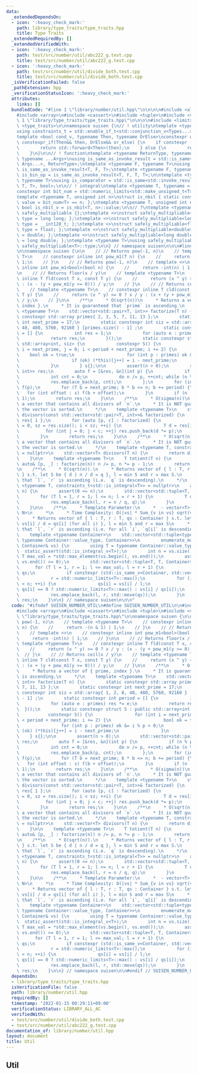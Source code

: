 ```yaml
---
data:
  _extendedDependsOn:
  - icon: ':heavy_check_mark:'
    path: library/type_traits/type_traits.hpp
    title: Type Traits
  _extendedRequiredBy: []
  _extendedVerifiedWith:
  - icon: ':heavy_check_mark:'
    path: test/src/number/util/abc222_g.test.cpp
    title: test/src/number/util/abc222_g.test.cpp
  - icon: ':heavy_check_mark:'
    path: test/src/number/util/divide_both.test.cpp
    title: test/src/number/util/divide_both.test.cpp
  _isVerificationFailed: false
  _pathExtension: hpp
  _verificationStatusIcon: ':heavy_check_mark:'
  attributes:
    links: []
  bundledCode: "#line 1 \"library/number/util.hpp\"\n\n\n\n#include <algorithm>\n\
    #include <array>\n#include <cassert>\n#include <tuple>\n#include <vector>\n#line\
    \ 1 \"library/type_traits/type_traits.hpp\"\n\n\n\n#include <limits>\n#include\
    \ <type_traits>\n\nnamespace suisen {\n// ! utility\ntemplate <typename ...Types>\n\
    using constraints_t = std::enable_if_t<std::conjunction_v<Types...>, std::nullptr_t>;\n\
    template <bool cond_v, typename Then, typename OrElse>\nconstexpr decltype(auto)\
    \ constexpr_if(Then&& then, OrElse&& or_else) {\n    if constexpr (cond_v) {\n\
    \        return std::forward<Then>(then);\n    } else {\n        return std::forward<OrElse>(or_else);\n\
    \    }\n}\n\n// ! function\ntemplate <typename ReturnType, typename Callable,\
    \ typename ...Args>\nusing is_same_as_invoke_result = std::is_same<std::invoke_result_t<Callable,\
    \ Args...>, ReturnType>;\ntemplate <typename F, typename T>\nusing is_uni_op =\
    \ is_same_as_invoke_result<T, F, T>;\ntemplate <typename F, typename T>\nusing\
    \ is_bin_op = is_same_as_invoke_result<T, F, T, T>;\n\ntemplate <typename Comparator,\
    \ typename T>\nusing is_comparator = std::is_same<std::invoke_result_t<Comparator,\
    \ T, T>, bool>;\n\n// ! integral\ntemplate <typename T, typename = constraints_t<std::is_integral<T>>>\n\
    constexpr int bit_num = std::numeric_limits<std::make_unsigned_t<T>>::digits;\n\
    template <typename T, unsigned int n>\nstruct is_nbit { static constexpr bool\
    \ value = bit_num<T> == n; };\ntemplate <typename T, unsigned int n>\nstatic constexpr\
    \ bool is_nbit_v = is_nbit<T, n>::value;\n\n// ?\ntemplate <typename T>\nstruct\
    \ safely_multipliable {};\ntemplate <>\nstruct safely_multipliable<int> { using\
    \ type = long long; };\ntemplate <>\nstruct safely_multipliable<long long> { using\
    \ type = __int128_t; };\ntemplate <>\nstruct safely_multipliable<float> { using\
    \ type = float; };\ntemplate <>\nstruct safely_multipliable<double> { using type\
    \ = double; };\ntemplate <>\nstruct safely_multipliable<long double> { using type\
    \ = long double; };\ntemplate <typename T>\nusing safely_multipliable_t = typename\
    \ safely_multipliable<T>::type;\n\n} // namespace suisen\n\n\n#line 10 \"library/number/util.hpp\"\
    \n\nnamespace suisen {\n\n    // // Returns pow(-1, n)\n    // template <typename\
    \ T>\n    // constexpr inline int pow_m1(T n) {\n    //     return -(n & 1) |\
    \ 1;\n    // }\n    // // Returns pow(-1, n)\n    // template <>\n    // constexpr\
    \ inline int pow_m1<bool>(bool n) {\n    //     return -int(n) | 1;\n    // }\n\
    \n    // // Returns floor(x / y)\n    // template <typename T>\n    // constexpr\
    \ inline T fld(const T x, const T y) {\n    //     return (x ^ y) >= 0 ? x / y\
    \ : (x - (y + pow_m1(y >= 0))) / y;\n    // }\n    // // Returns ceil(x / y)\n\
    \    // template <typename T>\n    // constexpr inline T cld(const T x, const\
    \ T y) {\n    //     return (x ^ y) <= 0 ? x / y : (x + (y + pow_m1(y >= 0)))\
    \ / y;\n    // }\n\n    /**\n     * O(sqrt(n))\n     * Returns a vector of { prime,\
    \ index }.\n     * It is guaranteed that `prime` is ascending.\n     */\n    template\
    \ <typename T>\n    std::vector<std::pair<T, int>> factorize(T n) {\n        static\
    \ constexpr std::array primes{ 2, 3, 5, 7, 11, 13 };\n        static constexpr\
    \ int next_prime = 17;\n        static constexpr int siz = std::array{ 1, 2, 8,\
    \ 48, 480, 5760, 92160 } [primes.size() - 1] ;\n        static constexpr int period\
    \ = [] {\n            int res = 1;\n            for (auto e : primes) res *= e;\n\
    \            return res;\n        }();\n        static constexpr struct S : public\
    \ std::array<int, siz> {\n            constexpr S() {\n                for (int\
    \ i = next_prime, j = 0; i < period + next_prime; i += 2) {\n                \
    \    bool ok = true;\n                    for (int p : primes) ok &= i % p > 0;\n\
    \                    if (ok) (*this)[j++] = i - next_prime;\n                }\n\
    \            }\n        } s{};\n\n        assert(n > 0);\n        std::vector<std::pair<T,\
    \ int>> res;\n        auto f = [&res, &n](int p) {\n            if (n % p) return;\n\
    \            int cnt = 0;\n            do n /= p, ++cnt; while (n % p == 0);\n\
    \            res.emplace_back(p, cnt);\n        };\n        for (int p : primes)\
    \ f(p);\n        for (T b = next_prime; b * b <= n; b += period) {\n         \
    \   for (int offset : s) f(b + offset);\n        }\n        if (n != 1) res.emplace_back(n,\
    \ 1);\n        return res;\n    }\n\n    /**\n     * O(sigma(n))\n     * Returns\
    \ a vector that contains all divisors of `n`.\n     * It is NOT guaranteed that\
    \ the vector is sorted.\n     */\n    template <typename T>\n    std::vector<T>\
    \ divisors(const std::vector<std::pair<T, int>>& factorized) {\n        std::vector<T>\
    \ res{ 1 };\n        for (auto [p, c] : factorized) {\n            for (int i\
    \ = 0, sz = res.size(); i < sz; ++i) {\n                T d = res[i];\n      \
    \          for (int j = 0; j < c; ++j) res.push_back(d *= p);\n            }\n\
    \        }\n        return res;\n    }\n\n    /**\n     * O(sqrt(n))\n     * Returns\
    \ a vector that contains all divisors of `n`.\n     * It is NOT guaranteed that\
    \ the vector is sorted.\n     */\n    template <typename T, constraints_t<std::is_integral<T>>\
    \ = nullptr>\n    std::vector<T> divisors(T n) {\n        return divisors(factorize(n));\n\
    \    }\n\n    template <typename T>\n    T totient(T n) {\n        for (const\
    \ auto& [p, _] : factorize(n)) n /= p, n *= p - 1;\n        return n;\n    }\n\
    \n    /**\n     * O(sqrt(n)).\n     * Returns vector of { l : T, r : T, q : T\
    \ } s.t. let S be { d | n / d = q }, l = min S and r = max S.\n     * It is guaranteed\
    \ that `l`, `r` is ascending (i.e. `q` is descending).\n     */\n    template\
    \ <typename T, constraints_t<std::is_integral<T>> = nullptr>\n    auto enumerate_quotients(T\
    \ n) {\n        assert(0 <= n);\n        std::vector<std::tuple<T, T, T>> res;\n\
    \        for (T l = 1, r = 1; l <= n; l = r + 1) {\n            T q = n / l;\n\
    \            res.emplace_back(l, r = n / q, q);\n        }\n        return res;\n\
    \    }\n\n    /**\n     * Template Parameter:\n     *  - vector<T> or array<T,\
    \ N>\n     *\n     * Time Complexity: O(|vs| * Sum_{v in vs} sqrt(v))\n     *\n\
    \     * Returns vector of { l : T, r : T, qs : Container } s.t. let S be { d |\
    \ vs[i] / d = qs[i] (for all i) }, l = min S and r = max S\n     * It is guaranteed\
    \ that `l`, `r` is ascending (i.e. for all `i`, `q[i]` is descending).\n     */\n\
    \    template <typename Container>\n    std::vector<std::tuple<typename Container::value_type,\
    \ typename Container::value_type, Container>>\n        enumerate_multiple_quotients(const\
    \ Container& vs) {\n        using T = typename Container::value_type;\n      \
    \  static_assert(std::is_integral_v<T>);\n        int n = vs.size();\n       \
    \ T max_val = *std::max_element(vs.begin(), vs.end());\n        assert(*std::min_element(vs.begin(),\
    \ vs.end()) >= 0);\n        std::vector<std::tuple<T, T, Container>> res;\n  \
    \      for (T l = 1, r = 1; l <= max_val; l = r + 1) {\n            Container\
    \ qs;\n            if constexpr (std::is_same_v<Container, std::vector<T>>) qs.resize(n);\n\
    \            r = std::numeric_limits<T>::max();\n            for (int i = 0; i\
    \ < n; ++i) {\n                qs[i] = vs[i] / l;\n                r = std::min(r,\
    \ qs[i] == 0 ? std::numeric_limits<T>::max() : vs[i] / qs[i]);\n            }\n\
    \            res.emplace_back(l, r, std::move(qs));\n        }\n        return\
    \ res;\n    }\n\n} // namespace suisen\n\n\n"
  code: "#ifndef SUISEN_NUMBER_UTIL\n#define SUISEN_NUMBER_UTIL\n\n#include <algorithm>\n\
    #include <array>\n#include <cassert>\n#include <tuple>\n#include <vector>\n#include\
    \ \"library/type_traits/type_traits.hpp\"\n\nnamespace suisen {\n\n    // // Returns\
    \ pow(-1, n)\n    // template <typename T>\n    // constexpr inline int pow_m1(T\
    \ n) {\n    //     return -(n & 1) | 1;\n    // }\n    // // Returns pow(-1, n)\n\
    \    // template <>\n    // constexpr inline int pow_m1<bool>(bool n) {\n    //\
    \     return -int(n) | 1;\n    // }\n\n    // // Returns floor(x / y)\n    //\
    \ template <typename T>\n    // constexpr inline T fld(const T x, const T y) {\n\
    \    //     return (x ^ y) >= 0 ? x / y : (x - (y + pow_m1(y >= 0))) / y;\n  \
    \  // }\n    // // Returns ceil(x / y)\n    // template <typename T>\n    // constexpr\
    \ inline T cld(const T x, const T y) {\n    //     return (x ^ y) <= 0 ? x / y\
    \ : (x + (y + pow_m1(y >= 0))) / y;\n    // }\n\n    /**\n     * O(sqrt(n))\n\
    \     * Returns a vector of { prime, index }.\n     * It is guaranteed that `prime`\
    \ is ascending.\n     */\n    template <typename T>\n    std::vector<std::pair<T,\
    \ int>> factorize(T n) {\n        static constexpr std::array primes{ 2, 3, 5,\
    \ 7, 11, 13 };\n        static constexpr int next_prime = 17;\n        static\
    \ constexpr int siz = std::array{ 1, 2, 8, 48, 480, 5760, 92160 } [primes.size()\
    \ - 1] ;\n        static constexpr int period = [] {\n            int res = 1;\n\
    \            for (auto e : primes) res *= e;\n            return res;\n      \
    \  }();\n        static constexpr struct S : public std::array<int, siz> {\n \
    \           constexpr S() {\n                for (int i = next_prime, j = 0; i\
    \ < period + next_prime; i += 2) {\n                    bool ok = true;\n    \
    \                for (int p : primes) ok &= i % p > 0;\n                    if\
    \ (ok) (*this)[j++] = i - next_prime;\n                }\n            }\n    \
    \    } s{};\n\n        assert(n > 0);\n        std::vector<std::pair<T, int>>\
    \ res;\n        auto f = [&res, &n](int p) {\n            if (n % p) return;\n\
    \            int cnt = 0;\n            do n /= p, ++cnt; while (n % p == 0);\n\
    \            res.emplace_back(p, cnt);\n        };\n        for (int p : primes)\
    \ f(p);\n        for (T b = next_prime; b * b <= n; b += period) {\n         \
    \   for (int offset : s) f(b + offset);\n        }\n        if (n != 1) res.emplace_back(n,\
    \ 1);\n        return res;\n    }\n\n    /**\n     * O(sigma(n))\n     * Returns\
    \ a vector that contains all divisors of `n`.\n     * It is NOT guaranteed that\
    \ the vector is sorted.\n     */\n    template <typename T>\n    std::vector<T>\
    \ divisors(const std::vector<std::pair<T, int>>& factorized) {\n        std::vector<T>\
    \ res{ 1 };\n        for (auto [p, c] : factorized) {\n            for (int i\
    \ = 0, sz = res.size(); i < sz; ++i) {\n                T d = res[i];\n      \
    \          for (int j = 0; j < c; ++j) res.push_back(d *= p);\n            }\n\
    \        }\n        return res;\n    }\n\n    /**\n     * O(sqrt(n))\n     * Returns\
    \ a vector that contains all divisors of `n`.\n     * It is NOT guaranteed that\
    \ the vector is sorted.\n     */\n    template <typename T, constraints_t<std::is_integral<T>>\
    \ = nullptr>\n    std::vector<T> divisors(T n) {\n        return divisors(factorize(n));\n\
    \    }\n\n    template <typename T>\n    T totient(T n) {\n        for (const\
    \ auto& [p, _] : factorize(n)) n /= p, n *= p - 1;\n        return n;\n    }\n\
    \n    /**\n     * O(sqrt(n)).\n     * Returns vector of { l : T, r : T, q : T\
    \ } s.t. let S be { d | n / d = q }, l = min S and r = max S.\n     * It is guaranteed\
    \ that `l`, `r` is ascending (i.e. `q` is descending).\n     */\n    template\
    \ <typename T, constraints_t<std::is_integral<T>> = nullptr>\n    auto enumerate_quotients(T\
    \ n) {\n        assert(0 <= n);\n        std::vector<std::tuple<T, T, T>> res;\n\
    \        for (T l = 1, r = 1; l <= n; l = r + 1) {\n            T q = n / l;\n\
    \            res.emplace_back(l, r = n / q, q);\n        }\n        return res;\n\
    \    }\n\n    /**\n     * Template Parameter:\n     *  - vector<T> or array<T,\
    \ N>\n     *\n     * Time Complexity: O(|vs| * Sum_{v in vs} sqrt(v))\n     *\n\
    \     * Returns vector of { l : T, r : T, qs : Container } s.t. let S be { d |\
    \ vs[i] / d = qs[i] (for all i) }, l = min S and r = max S\n     * It is guaranteed\
    \ that `l`, `r` is ascending (i.e. for all `i`, `q[i]` is descending).\n     */\n\
    \    template <typename Container>\n    std::vector<std::tuple<typename Container::value_type,\
    \ typename Container::value_type, Container>>\n        enumerate_multiple_quotients(const\
    \ Container& vs) {\n        using T = typename Container::value_type;\n      \
    \  static_assert(std::is_integral_v<T>);\n        int n = vs.size();\n       \
    \ T max_val = *std::max_element(vs.begin(), vs.end());\n        assert(*std::min_element(vs.begin(),\
    \ vs.end()) >= 0);\n        std::vector<std::tuple<T, T, Container>> res;\n  \
    \      for (T l = 1, r = 1; l <= max_val; l = r + 1) {\n            Container\
    \ qs;\n            if constexpr (std::is_same_v<Container, std::vector<T>>) qs.resize(n);\n\
    \            r = std::numeric_limits<T>::max();\n            for (int i = 0; i\
    \ < n; ++i) {\n                qs[i] = vs[i] / l;\n                r = std::min(r,\
    \ qs[i] == 0 ? std::numeric_limits<T>::max() : vs[i] / qs[i]);\n            }\n\
    \            res.emplace_back(l, r, std::move(qs));\n        }\n        return\
    \ res;\n    }\n\n} // namespace suisen\n\n#endif // SUISEN_NUMBER_UTIL\n"
  dependsOn:
  - library/type_traits/type_traits.hpp
  isVerificationFile: false
  path: library/number/util.hpp
  requiredBy: []
  timestamp: '2022-01-15 00:29:11+09:00'
  verificationStatus: LIBRARY_ALL_AC
  verifiedWith:
  - test/src/number/util/divide_both.test.cpp
  - test/src/number/util/abc222_g.test.cpp
documentation_of: library/number/util.hpp
layout: document
title: Util
---
```

## Util